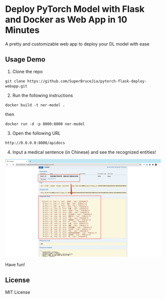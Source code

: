 # Deploy PyTorch Model with Flask and Docker as Web App in 10 Minutes

A pretty and customizable web app to deploy your DL model with ease

## Usage Demo

1. Clone the repo

  ```git
  git clone https://github.com/SuperBruceJia/pytorch-flask-deploy-webapp.git
  ```

2. Run the following instructions

  ```
  docker build -t ner-model .
  ```
  
  then
  
  ```
  docker run -d -p 8000:8000 ner-model
  ```

3. Open the following URL

  ```
  http://0.0.0.0:8000/apidocs
  ```
  
4. Input a medical sentence (in Chinese) and see the recognized entities!

<p align="center">
  <a href="https://github.com/SuperBruceJia/pytorch-flask-deploy-webapp"> <img src="https://github.com/SuperBruceJia/pytorch-flask-deploy-webapp/raw/master/screenshot.png"></a> 
</p>

Have fun!

## License

MIT License
